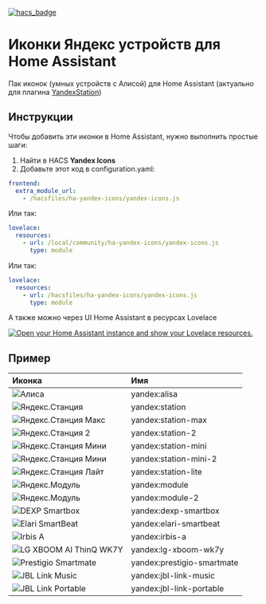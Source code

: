 [![hacs_badge](https://img.shields.io/badge/HACS-Default-orange.svg?style=for-the-badge)](https://github.com/custom-components/hacs)

# Иконки Яндекс устройств для Home Assistant
Пак иконок (умных устройств с Алисой) для Home Assistant (актуально для плагина [YandexStation](https://github.com/AlexxIT/YandexStation))

## Инструкции
Чтобы добавить эти иконки в Home Assistant, нужно выполнить простые шаги:

1. Найти в HACS **Yandex Icons**
2. Добавьте этот код в configuration.yaml:

```yaml
frontend:
  extra_module_url:
    - /hacsfiles/ha-yandex-icons/yandex-icons.js 
```
Или так:
```yaml
lovelace:
  resources:
    - url: /local/community/ha-yandex-icons/yandex-icons.js
      type: module  
```
Или так:
```yaml
lovelace:
  resources:
    - url: /hacsfiles/ha-yandex-icons/yandex-icons.js
      type: module  
```


А также можно через UI Home Assistant в ресурсах Lovelace

[![Open your Home Assistant instance and show your Lovelace resources.](https://my.home-assistant.io/badges/lovelace_resources.svg)](https://my.home-assistant.io/redirect/lovelace_resources/)

## Пример

| Иконка                                                                                                                                      | Имя                        |
|:--------------------------------------------------------------------------------------------------------------------------------------------|:---------------------------|
| ![Алиса](https://raw.githubusercontent.com/iswitch/ha-yandex-icons/master/docs/alisa.svg "Алиса")                                           | yandex:alisa               |
| ![Яндекс.Станция](https://raw.githubusercontent.com/iswitch/ha-yandex-icons/master/docs/station.svg "Яндекс.Станция")                       | yandex:station             |
| ![Яндекс.Станция Макс](https://raw.githubusercontent.com/iswitch/ha-yandex-icons/master/docs/station-max.svg "Яндекс.Станция Макс")         | yandex:station-max         |
| ![Яндекс.Станция 2](https://raw.githubusercontent.com/iswitch/ha-yandex-icons/master/docs/station-2.svg "Яндекс.Станция 2")                 | yandex:station-2           |
| ![Яндекс.Станция Мини](https://raw.githubusercontent.com/iswitch/ha-yandex-icons/master/docs/station-mini.svg "Яндекс.Станция Мини")        | yandex:station-mini        |
| ![Яндекс.Станция Мини](https://raw.githubusercontent.com/iswitch/ha-yandex-icons/master/docs/station-mini-2.svg "Яндекс.Станция Мини 2")    | yandex:station-mini-2      |
| ![Яндекс.Станция Лайт](https://raw.githubusercontent.com/iswitch/ha-yandex-icons/master/docs/station-lite.svg "Яндекс.Станция Лайт")        | yandex:station-lite        |
| ![Яндекс.Модуль](https://raw.githubusercontent.com/iswitch/ha-yandex-icons/master/docs/module.svg "Яндекс.Модуль")                          | yandex:module              |
| ![Яндекс.Модуль](https://raw.githubusercontent.com/iswitch/ha-yandex-icons/master/docs/module-2.svg "Яндекс.Модуль 2")                      | yandex:module-2            |
| ![DEXP Smartbox](https://raw.githubusercontent.com/iswitch/ha-yandex-icons/master/docs/dexp-smartbox.svg "DEXP Smartbox")                   | yandex:dexp-smartbox       |
| ![Elari SmartBeat](https://raw.githubusercontent.com/iswitch/ha-yandex-icons/master/docs/elari-smartbeat.svg "Elari SmartBeat")             | yandex:elari-smartbeat     |
| ![Irbis A](https://raw.githubusercontent.com/iswitch/ha-yandex-icons/master/docs/irbis-a.svg "Irbis A")                                     | yandex:irbis-a             |
| ![LG XBOOM AI ThinQ WK7Y](https://raw.githubusercontent.com/iswitch/ha-yandex-icons/master/docs/lg-xboom-wk7y.svg "LG XBOOM AI ThinQ WK7Y") | yandex:lg-xboom-wk7y       |
| ![Prestigio Smartmate](https://raw.githubusercontent.com/iswitch/ha-yandex-icons/master/docs/prestigio-smartmate.svg "Prestigio Smartmate") | yandex:prestigio-smartmate |
| ![JBL Link Music](https://raw.githubusercontent.com/iswitch/ha-yandex-icons/master/docs/jbl-link-music.svg "JBL Link Music")                | yandex:jbl-link-music      |
| ![JBL Link Portable](https://raw.githubusercontent.com/iswitch/ha-yandex-icons/master/docs/jbl-link-portable.svg "JBL Link Portable")       | yandex:jbl-link-portable   |
